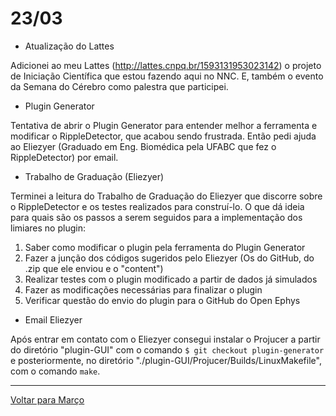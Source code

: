 # 23/03

- Atualização do Lattes

Adicionei ao meu Lattes (http://lattes.cnpq.br/1593131953023142) o projeto de Iniciação Científica que estou fazendo aqui no NNC. 
E, também o evento da Semana do Cérebro como palestra que participei.

- Plugin Generator

Tentativa de abrir o Plugin Generator para entender melhor a ferramenta e modificar o RippleDetector, que acabou sendo frustrada. 
Então pedi ajuda ao Eliezyer (Graduado em Eng. Biomédica pela UFABC que fez o RippleDetector) por email.

- Trabalho de Graduação (Eliezyer)

Terminei a leitura do Trabalho de Graduação do Eliezyer que discorre sobre o RippleDetector e os testes realizados para construí-lo. O que dá ideia para quais são os passos a serem seguidos para a implementação dos limiares no plugin:

 1. Saber como modificar o plugin pela ferramenta do Plugin Generator  
 2. Fazer a junção dos códigos sugeridos pelo Eliezyer (Os do GitHub, do .zip que ele enviou e o "content")  
 3. Realizar testes com o plugin modificado a partir de dados já simulados   
 4. Fazer as modificações necessárias para finalizar o plugin  
 5. Verificar questão do envio do plugin para o GitHub do Open Ephys

- Email Eliezyer

Após entrar em contato com o Eliezyer consegui instalar o Projucer a partir do diretório "plugin-GUI" com o comando `$ git checkout plugin-generator` e posteriormente, no diretório "./plugin-GUI/Projucer/Builds/LinuxMakefile", com o comando `make`.

****
[Voltar para Março](https://github.com/ramonbhaskara/Open-Lab-Book/edit/master/Diario/Marco)
